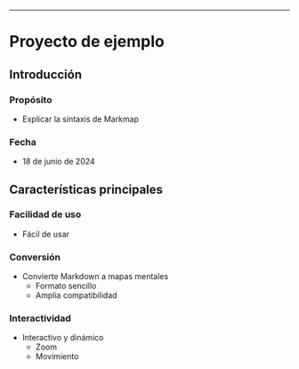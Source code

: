 
---

# Proyecto de ejemplo
## Introducción
### Propósito
- Explicar la sintaxis de Markmap
### Fecha
- 18 de junio de 2024
## Características principales
### Facilidad de uso
- Fácil de usar
### Conversión
- Convierte Markdown a mapas mentales
  - Formato sencillo
  - Amplia compatibilidad
### Interactividad
- Interactivo y dinámico
  - Zoom
  - Movimiento




